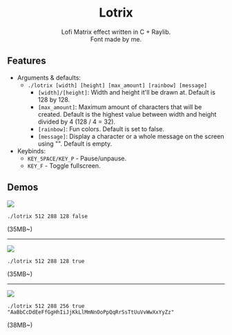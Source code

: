 <h1 align="center">Lotrix</h1>
<p align="center"> Lofi Matrix effect written in C + Raylib.<br>Font made by me.</p>

## Features
- Arguments & defaults:
  - `./lotrix [width] [height] [max_amount] [rainbow] [message]`
    - `[width]/[height]`: Width and height it'll be drawn at. Default is 128 by 128.
    - `[max_amount]`: Maximum amount of characters that will be created. Default is the highest value between width and height divided by 4 (128 / 4 = 32).
    - `[rainbow]`: Fun colors. Default is set to false.
    - `[message]`: Display a character or a whole message on the screen using "". Default is empty.
- Keybinds:
  - `KEY_SPACE/KEY_P` - Pause/unpause.
  - `KEY_F` - Toggle fullscreen.

## Demos

![](imgs/demo0.png)

`./lotrix 512 288 128 false`

(35MB~)

---
![](imgs/demo1.png)

`./lotrix 512 288 128 true`

(35MB~)

---
![](imgs/demo2.png)

`./lotrix 512 288 256 true "AaBbCcDdEeFfGgHhIiJjKkLlMmNnOoPpQqRrSsTtUuVvWwXxYyZz"`

(38MB~)

